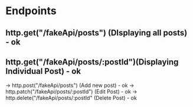 # Endpoints
## http.get("/fakeApi/posts") (DIsplaying all posts) -  ok 
## http.get("/fakeApi/posts/:postId")(Displaying Individual Post) - ok  
-> http.post("/fakeApi/posts") (Add new post) - ok
-> http.patch("/fakeApi/posts/:postId") (Edit Post) - ok 
-> http.delete("/fakeApi/posts/:postId" (Delete Post) - ok 

